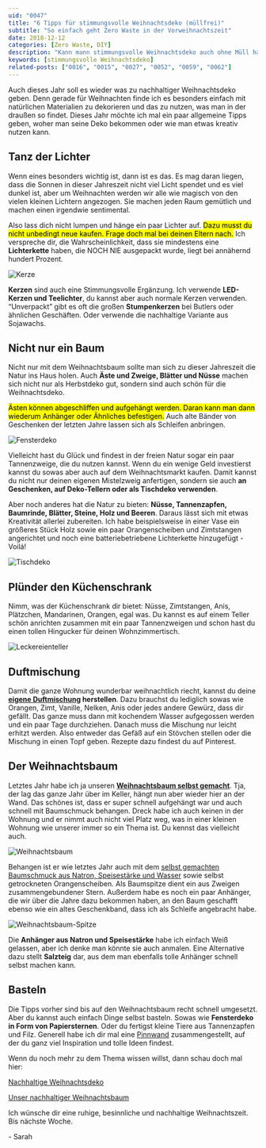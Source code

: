 ```yaml
---
uid: "0047"
title: "6 Tipps für stimmungsvolle Weihnachtsdeko (müllfrei)"
subtitle: "So einfach geht Zero Waste in der Vorweihnachtszeit"
date: 2018-12-12
categories: [Zero Waste, DIY]
description: "Kann mann stimmungsvolle Weihnachtsdeko auch ohne Müll haben? Ja klar! Ich gebe dir allgemeine Tipps, woran man sich halten sollte und was funktioniert."
keywords: [stimmungsvolle Weihnachtsdeko]
related-posts: ["0016", "0015", "0027", "0052", "0059", "0062"]
---
```

Auch dieses Jahr soll es wieder was zu nachhaltiger Weihnachtsdeko geben. Denn gerade für Weihnachten finde ich es besonders einfach mit natürlichen Materialien zu dekorieren und das zu nutzen, was man in der draußen so findet. Dieses Jahr möchte ich mal ein paar allgemeine Tipps geben, woher man seine Deko bekommen oder wie man etwas kreativ nutzen kann.

## Tanz der Lichter
Wenn eines besonders wichtig ist, dann ist es das. Es mag daran liegen, dass die Sonnen in dieser Jahreszeit nicht viel Licht spendet und es viel dunkel ist, aber um Weihnachten werden wir alle wie magisch von den vielen kleinen Lichtern angezogen. Sie machen jeden Raum gemütlich und machen einen irgendwie sentimental.

Also lass dich nicht lumpen und hänge ein paar Lichter auf. <mark>Dazu musst du nicht unbedingt neue kaufen. Frage doch mal bei deinen Eltern nach.</mark> Ich verspreche dir, die Wahrscheinlichkeit, dass sie mindestens eine **Lichterkette** haben, die NOCH NIE ausgepackt wurde, liegt bei annähernd hundert Prozent.

![Kerze](/assets/inpost-images/2018/2018-12-12-kerzen.jpg "© {{ site.title }}")

**Kerzen** sind auch eine Stimmungsvolle Ergänzung. Ich verwende **LED-Kerzen und Teelichter**, du kannst aber auch normale Kerzen verwenden. “Unverpackt” gibt es oft die großen **Stumpenkerzen** bei Butlers oder ähnlichen Geschäften. Oder verwende die nachhaltige Variante aus Sojawachs.

## Nicht nur ein Baum
Nicht nur mit dem Weihnachtsbaum sollte man sich zu dieser Jahreszeit die Natur ins Haus holen. Auch **Äste und Zweige, Blätter und Nüsse** machen sich nicht nur als Herbstdeko gut, sondern sind auch schön für die Weihnachtsdeko.

<mark>Ästen können abgeschliffen und aufgehängt werden. Daran kann man dann wiederum Anhänger oder Ähnliches befestigen.</mark> Auch alte Bänder von Geschenken der letzten Jahre lassen sich als Schleifen anbringen.

![Fensterdeko](/assets/inpost-images/2018/2018-12-12-fensterdeko.jpg "© {{ site.title }}")

Vielleicht hast du Glück und findest in der freien Natur sogar ein paar Tannenzweige, die du nutzen kannst. Wenn du ein wenige Geld investierst kannst du sowas aber auch auf dem Weihnachtsmarkt kaufen. Damit kannst du nicht nur deinen eigenen Mistelzweig anfertigen, sondern sie auch **an Geschenken, auf Deko-Tellern oder als Tischdeko verwenden**.

Aber noch anderes hat die Natur zu bieten: **Nüsse, Tannenzapfen, Baumrinde, Blätter, Steine, Holz und Beeren**. Daraus lässt sich mit etwas Kreativität allerlei zubereiten. Ich habe beispielsweise in einer Vase ein größeres Stück Holz sowie ein paar Orangenscheiben und Zimtstangen angerichtet und noch eine batteriebetriebene Lichterkette hinzugefügt - Voilá!

![Tischdeko](/assets/inpost-images/2018/2018-12-12-tischdeko.jpg "© {{ site.title }}")

## Plünder den Küchenschrank
Nimm, was der Küchenschrank dir bietet: Nüsse, Zimtstangen, Anis, Plätzchen, Mandarinen, Orangen, egal was. Du kannst es auf einem Teller schön anrichten zusammen mit ein paar Tannenzweigen und schon hast du einen tollen Hingucker für deinen Wohnzimmertisch.

![Leckereienteller](/assets/inpost-images/2016/2016-12-21-leckereien-teller.jpg "© {{ site.title }}")

## Duftmischung
Damit die ganze Wohnung wunderbar weihnachtlich riecht, kannst du deine **[eigene Duftmischung](https://www.pinterest.de/pin/831054937461018059/) herstellen**. Dazu brauchst du lediglich sowas wie Orangen, Zimt, Vanille, Nelken, Anis oder jedes andere Gewürz, dass dir gefällt. Das ganze muss dann mit kochendem Wasser aufgegossen werden und ein paar Tage durchziehen. Danach muss die Mischung nur leicht erhitzt werden. Also entweder das Gefäß auf ein Stövchen stellen oder die Mischung in einen Topf geben. Rezepte dazu findest du auf Pinterest.

## Der Weihnachtsbaum
Letztes Jahr habe ich ja unseren **[Weihnachtsbaum selbst gemacht](unser-nachhaltiger-weihnachtsbaum)**. Tja, der lag das ganze Jahr über im Keller, hängt nun aber wieder hier an der Wand. Das schönes ist, dass er super schnell aufgehängt war und auch schnell mit Baumschmuck behangen. Dreck habe ich auch keinen in der Wohnung und er nimmt auch nicht viel Platz weg, was in einer kleinen Wohnung wie unserer immer so ein Thema ist. Du kennst das vielleicht auch.

![Weihnachtsbaum](/assets/inpost-images/2018/2018-12-12-weihnachtsbaum.jpg "© {{ site.title }}")

Behangen ist er wie letztes Jahr auch mit dem [selbst gemachten Baumschmuck aus Natron, Speisestärke und Wasser](https://bohoandnordic.de/diy-weihnachtsbaumschmuck) sowie selbst getrockneten Orangenscheiben. Als Baumspitze dient ein aus Zweigen zusammengebundener Stern. Außerdem habe es noch ein paar Anhänger, die wir über die Jahre dazu bekommen haben, an den Baum geschafft ebenso wie ein altes Geschenkband, dass ich als Schleife angebracht habe.

![Weihnachtsbaum-Spitze](/assets/inpost-images/2018/2018-12-12-weihnachtsbaum-spitze.jpg "© {{ site.title }}")

Die **Anhänger aus Natron und Speisestärke** habe ich einfach Weiß gelassen, aber ich denke man könnte sie auch anmalen. Eine Alternative dazu stellt **Salzteig** dar, aus dem man ebenfalls tolle Anhänger schnell selbst machen kann.

## Basteln
Die Tipps vorher sind bis auf den Weihnachtsbaum recht schnell umgesetzt. Aber du kannst auch einfach Dinge selbst basteln. Sowas wie **Fensterdeko in Form von Papiersternen**. Oder du fertigst kleine Tiere aus Tannenzapfen und Filz. Generell habe ich dir mal eine [Pinnwand](https://www.pinterest.de/minimalwaste/weihnachten/) zusammengestellt, auf der du ganz viel Inspiration und tolle Ideen findest.

Wenn du noch mehr zu dem Thema wissen willst, dann schau doch mal hier:

[Nachhaltige Weihnachtsdeko](/blog/nachhaltige-weihnachtsdeko/)

[Unser nachhaltiger Weihnachtsbaum](/blog/unser-nachhaltiger-weihnachtsbaum/)

Ich wünsche dir eine ruhige, besinnliche und nachhaltige Weihnachtszeit. Bis nächste Woche.

\- Sarah
